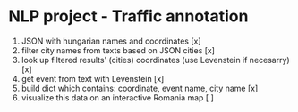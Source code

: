 # NLP project - Traffic annotation

1. JSON with hungarian names and coordinates [x]
2. filter city names from texts based on JSON cities [x]
3. look up filtered results' (cities) coordinates (use Levenstein if necesarry) [x]
4. get event from text with Levenstein [x]
5. build dict which contains: coordinate, event name, city name [x]
6. visualize this data on an interactive Romania map [ ]
